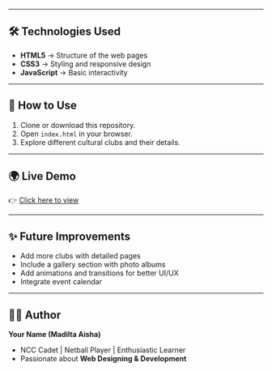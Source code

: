 
---

## 🛠️ Technologies Used  
- **HTML5** → Structure of the web pages  
- **CSS3** → Styling and responsive design  
- **JavaScript** → Basic interactivity  

---

## 🎯 How to Use  
1. Clone or download this repository.  
2. Open `index.html` in your browser.  
3. Explore different cultural clubs and their details.  

---

## 🌍 Live Demo  
👉 [Click here to view](file:///C:/Users/bisu9/Desktop/project/b.html#)  

---

## ✨ Future Improvements  
- Add more clubs with detailed pages  
- Include a gallery section with photo albums  
- Add animations and transitions for better UI/UX  
- Integrate event calendar  

---

## 👩‍💻 Author  
**Your Name (Madilta Aisha)**  
- NCC Cadet | Netball Player | Enthusiastic Learner  
- Passionate about **Web Designing & Development**  
